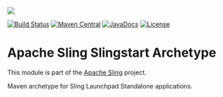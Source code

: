 [<img src="https://sling.apache.org/res/logos/sling.png"/>](https://sling.apache.org)

 [![Build Status](https://builds.apache.org/buildStatus/icon?job=Sling/sling-slingstart-archetype/master)](https://builds.apache.org/job/Sling/job/sling-slingstart-archetype/job/master) [![Maven Central](https://maven-badges.herokuapp.com/maven-central/org.apache.sling/sling-slingstart-archetype/badge.svg)](https://search.maven.org/#search%7Cga%7C1%7Cg%3A%22org.apache.sling%22%20a%3A%22sling-slingstart-archetype%22) [![JavaDocs](https://www.javadoc.io/badge/org.apache.sling/sling-slingstart-archetype.svg)](https://www.javadoc.io/doc/org.apache.sling/sling-slingstart-archetype) [![License](https://img.shields.io/badge/License-Apache%202.0-blue.svg)](https://www.apache.org/licenses/LICENSE-2.0)

# Apache Sling Slingstart Archetype

This module is part of the [Apache Sling](https://sling.apache.org) project.

Maven archetype for Sling Launchpad Standalone applications.
